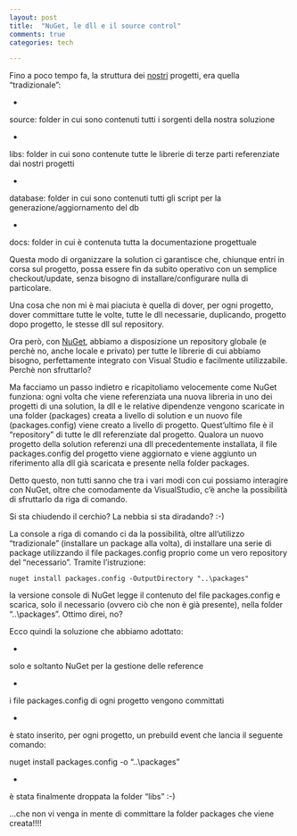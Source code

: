 ```yaml
---
layout: post
title:  "NuGet, le dll e il source control"
comments: true
categories: tech

---
```



Fino a poco tempo fa, la struttura dei [nostri](http://www.codiceplastico.com) progetti, era quella &#8220;tradizionale&#8221;:

- 
source: folder in cui sono contenuti tutti i sorgenti della nostra soluzione

- 
libs: folder in cui sono contenute tutte le librerie di terze parti referenziate dai nostri progetti

- 
database: folder in cui sono contenuti tutti gli script per la generazione/aggiornamento del db

- 
docs: folder in cui è contenuta tutta la documentazione progettuale



Questa modo di organizzare la solution ci garantisce che, chiunque entri in corsa sul progetto, possa essere fin da subito operativo con un semplice checkout/update, senza bisogno di installare/configurare nulla di particolare.

Una cosa che non mi è mai piaciuta è quella di dover, per ogni progetto, dover committare tutte le volte, tutte le dll necessarie, duplicando, progetto dopo progetto, le stesse dll sul repository.

Ora però, con [NuGet](http://nuget.org/), abbiamo a disposizione un repository globale (e perchè no, anche locale e privato) per tutte le librerie di cui abbiamo bisogno, perfettamente integrato con Visual Studio e facilmente utilizzabile. Perchè non sfruttarlo?

Ma facciamo un passo indietro e ricapitoliamo velocemente come NuGet funziona: ogni volta che viene referenziata una nuova libreria in uno dei progetti di una solution, la dll e le relative dipendenze vengono scaricate in una folder (packages) creata a livello di solution e un nuovo file (packages.config) viene creato a livello di progetto. Quest&#8217;ultimo file è il &#8220;repository&#8221; di tutte le dll referenziate dal progetto.
Qualora un nuovo progetto della solution referenzi una dll precedentemente installata, il file packages.config del progetto viene aggiornato e viene aggiunto un riferimento alla dll già scaricata e presente nella folder packages.

Detto questo, non tutti sanno che tra i vari modi con cui possiamo interagire con NuGet, oltre che comodamente da VisualStudio, c&#8217;è anche la possibilità di sfruttarlo da riga di comando.

Si sta chiudendo il cerchio? La nebbia si sta diradando? :-)

La console a riga di comando ci da la possibilità, oltre all&#8217;utilizzo &#8220;tradizionale&#8221; (installare un package alla volta), di installare una serie di package utilizzando il file packages.config proprio come un vero repository del &#8220;necessario&#8221;.
Tramite l&#8217;istruzione:

```
nuget install packages.config -OutputDirectory "..\packages"

```

la versione console di NuGet legge il contenuto del file packages.config e scarica, solo il necessario (ovvero ciò che non è già presente), nella folder &#8220;..\packages&#8221;. Ottimo direi, no?

Ecco quindi la soluzione che abbiamo adottato:

- 
solo e soltanto NuGet per la gestione delle reference

- 
i file packages.config di ogni progetto vengono committati

- 
è stato inserito, per ogni progetto, un prebuild event che lancia il seguente comando:

nuget install packages.config -o &#8220;..\packages&#8221;

- 
è stata finalmente droppata la folder &#8220;libs&#8221; :-)



&#8230;che non vi venga in mente di committare la folder packages che viene creata!!!!

